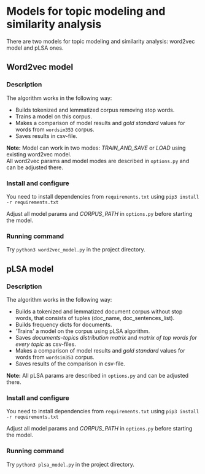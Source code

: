 # Models for topic modeling and similarity analysis
There are two models for topic modeling and similarity analysis: word2vec model and pLSA ones.

## Word2vec model
### Description
The algorithm works in the following way:
- Builds tokenized and lemmatized corpus removing stop words. 
- Trains a model on this corpus.
- Makes a comparison of model results and *gold standard* values for words from `wordsim353` corpus.
- Saves results in csv-file.

**Note:** Model can work in two modes: *TRAIN_AND_SAVE* or *LOAD* using existing word2vec model.  
All word2vec params and model modes are described in `options.py` and can be adjusted there.

### Install and configure
You need to install dependencies from `requirements.txt` using
`pip3 install -r requirements.txt`   

Adjust all model params and *CORPUS_PATH* in `options.py` before starting the model.  

### Running command
Try `python3 word2vec_model.py` in the project directory.

## pLSA model
### Description
The algorithm works in the following way:
- Builds a tokenized and lemmatized document corpus without stop words, 
that consists of tuples (doc_name, doc_sentences_list).
- Builds frequency dicts for documents.
- 'Trains' a model on the corpus using pLSA algorithm.
- Saves *documents-topics distribution matrix* and *matrix of top words for every topic* as csv-files.
- Makes a comparison of model results and *gold standard* values for words from `wordsim353` corpus.
- Saves results of the comparison in csv-file.

**Note:** All pLSA params are described in `options.py` and can be adjusted there.

### Install and configure
You need to install dependencies from `requirements.txt` using
`pip3 install -r requirements.txt`   

Adjust all model params and *CORPUS_PATH* in `options.py` before starting the model.    

### Running command
Try `python3 plsa_model.py` in the project directory.